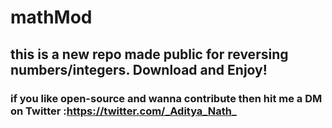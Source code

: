 # mathMod
## **this is a new repo made public for reversing numbers/integers. Download and Enjoy!**
### if you like open-source and wanna contribute then hit me a DM on Twitter :https://twitter.com/_Aditya_Nath_
